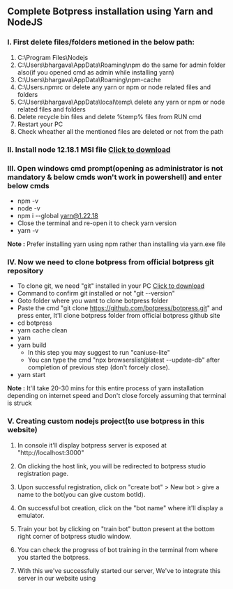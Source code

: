 ## Complete Botpress installation using Yarn and NodeJS
### I. First delete files/folders metioned in the below path:
1) C:\Program Files\Nodejs
2) C:\Users\bhargava\AppData\Roaming\npm do the same for admin folder also(if you opened cmd as admin while installing yarn)
3) C:\Users\bhargava\AppData\Roaming\npm-cache 
4) C:\Users\.npmrc or delete any yarn or npm or node related files and folders
5) C:\Users\bhargava\AppData\local\temp\ delete any yarn or npm or node related files and folders
6) Delete recycle bin files and delete %temp% files from RUN cmd
7) Restart your PC
8) Check wheather all the mentioned files are deleted or not from the path

### II. Install node 12.18.1 MSI file [Click to download](https://nodejs.org/download/release/v12.18.1/) <br />
### III. Open windows cmd prompt(opening as administrator is not mandatory & below cmds won't work in powershell) and enter below cmds
- npm -v
- node -v
- npm i --global yarn@1.22.18
- Close the terminal and re-open it to check yarn version
- yarn -v

**Note :** Prefer installing yarn using npm rather than installing via yarn.exe file

### IV. Now we need to clone botpress from official botpress git repository
- To clone git, we need "git" installed in your PC [Click to download](https://git-scm.com/downloads)
- Command to confirm git installed or not "git --version"
- Goto folder where you want to clone botpress folder
- Paste the cmd "git clone https://github.com/botpress/botpress.git" and press enter, It'll clone botpress folder from official botpress github site
- cd botpress
- yarn cache clean
- yarn
- yarn build 
  - In this step you may suggest to run "caniuse-lite"
  - You can type the cmd "npx browserslist@latest --update-db" after completion of previous step (don't forcely close).
- yarn start <br/>

**Note :** It'll take 20-30 mins for this entire process of yarn installation depending on internet speed and Don't close forcely assuming that terminal is struck

### V. Creating custom nodejs project(to use botpress in this website)
1) In console it'll display botpress server is exposed at "http://localhost:3000"
2) On clicking the host link, you will be redirected to botpress studio registration page.
3) Upon successful registration, click on "create bot" > New bot > give a name to the bot(you can give custom botId).
4) On successful bot creation, click on the "bot name" where it'll display a emulator.
5) Train your bot by clicking on "train bot" button present at the bottom right corner of botpress studio window.
6) You can check the progress of bot training in the terminal from where you started the botpress.
7) With this we've successfully started our server, We've to integrate this server in our website using <script> tag.
8) Integrating chatbot in our custom website <br/>
       a) Create a package structure using the following npm cmds
   - Open npm command prompt
   - npm install express<space>-g
   - npm install express-generator -g
   - cd desktop
   - express --view=pug projectName
   - cd projectName
   - npm install
   - npm start <br/>
  
   b) Copy and paste following code into your index.pug file after body tag<br/>
   - script(src="http://localhost:3000/assets/modules/channel-web/object_assign.js")
   - script(src="http://localhost:3000/assets/modules/channel-web/inject.js")
   - script. <br/>
     window.botpressWebChat.init({<br/>
     host: 'http://localhost:3000/', <br/>
     botId:"alvin",<br/>
     //- host: 'http://34.255.255.255/',<br/>
     //- botId: 'spine',<br/>
     //- extraStylesheet: '/modules/channel-web/assets/gbr-custom-styles.css',<br/>
     //- hideWidget: false, //to hide the bot floating icon from webpage<br/>
     })<br/>
  
   c) Change your default port number of your website from bin/www folder of nodejs application in-order to avoid overlapping default port of botpress server(3000)<br/>
  
   d) Start your website using cmd "npm start" from the terminal.

### VI. Modifying botpress src folder
   #### 1) Applying custom CSS
   - Goto botpress(cloned folder from github) > modules > channel-web > assets > default.css <br/>
   #### 2) Changing mailId from src folder(only mail not pwd)
   - You can change mail Id from the path botpress > packages > bp > dist > data > global > botpress.config.json > "superAdmins": <br/>
   #### 3) To change default botpress server port number ####
   - Goto botpress(cloned folder from github) > packages > bp > dist > data > global > botpress.config.json > "port":3000 <br/>
   #### 4) To change the name of the bot in the chat emulator
   - Open botpress studio(localhost:3000) > Click config button of your bot > Change the name from the name section
   - Changing name will instantly reflect in your website bot
   - Sometimes restarting the npm and bot server is needed
   #### 5) To change or modify code (eg:API)
   - Open botpress studio(localhost:3000) > Click on code editor from sidebar menu > In the Actions section, open the file in Bot <bot name> folder
   - Change the code or API that you want and finally click on Save icon present at bottom-left
  
**Note :** If you make any modifications using yarn start cmd, please restart your server for each modification you've made.
  
  
### VII. Reference Links
  #### 1) Installation guide
  - https://classic.yarnpkg.com/lang/en/docs/install/#windows-stable
  - https://yarnpkg.com/
  - https://www.alibabacloud.com/blog/advanced-concepts-in-botpress-a-crash-course_596225
  - https://socket.dev/npm/package/@botpress/channel-web
  - https://github.com/botpress/botpress-examples/blob/master/motivation-bot/index.js <br/>
  #### 2) API Integration links
  - https://www.adenin.com/blog/botpress-work-chatbot-tutorial/ <br/>
  - https://www.youtube.com/watch?v=rju2Fg9fg4I <br/>
  - https://www.youtube.com/watch?v=pw6CUtJ_8w0 <br/>
  #### 3) Displaying image via API
  - https://www.youtube.com/watch?v=zaVwJ8j8cZI
  #### 4) Free API's 
  a) Online Shopping : https://fakestoreapi.com/ <br/>
  b) Countries Data : https://apis.ccbp.in/countries-data <br/>
  c) Makeup Items Shopping : http://makeup-api.herokuapp.com/api/v1/products.json?brand=maybelline <br/>
  d) Breweries (Beers) : https://api.openbrewerydb.org/breweries <br/>
  e) License on Food Court : https://api.fda.gov/food/enforcement.json?limit=10 <br/>
  f) Gaming : https://api.opensea.io/api/v1/assets?format=json <br/>
  g) Public API Entries : https://api.publicapis.org/entries <br/>
  h) Beers Review : https://api.punkapi.com/v2/beers <br/>
  i) Techcrunch : https://techcrunch.com/wp-json/wp/v2/posts?per_page=100&context=embed
  
### VIII. Modifying UI of Botpress Studio
  #### 1) You can provide custom CSS for Botpress-Studio by going to the path: botpress > packages > bp > dist > admin > ui > public > static > js >                             main.b025657d.chunk.js > search the class name & change the existing css code there itself
